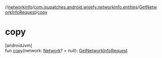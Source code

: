 //[networkinfo](../../../index.md)/[com.isupatches.android.wisefy.networkinfo.entities](../index.md)/[GetNetworkInfoRequest](index.md)/[copy](copy.md)

# copy

[androidJvm]\
fun [copy](copy.md)(network: [Network](https://developer.android.com/reference/kotlin/android/net/Network.html)? = null): [GetNetworkInfoRequest](index.md)
